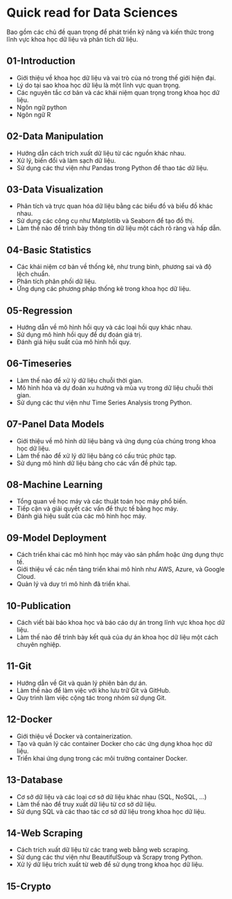 # Quick read for Data Sciences
Bao gồm các chủ đề quan trọng để phát triển kỹ năng và kiến thức trong lĩnh vực khoa học dữ liệu và phân tích dữ liệu.

## 01-Introduction
- Giới thiệu về khoa học dữ liệu và vai trò của nó trong thế giới hiện đại.
- Lý do tại sao khoa học dữ liệu là một lĩnh vực quan trọng.
- Các nguyên tắc cơ bản và các khái niệm quan trọng trong khoa học dữ liệu.
- Ngôn ngữ python
- Ngôn ngữ R
  
## 02-Data Manipulation
- Hướng dẫn cách trích xuất dữ liệu từ các nguồn khác nhau.
- Xử lý, biến đổi và làm sạch dữ liệu.
- Sử dụng các thư viện như Pandas trong Python để thao tác dữ liệu.

## 03-Data Visualization
- Phân tích và trực quan hóa dữ liệu bằng các biểu đồ và biểu đồ khác nhau.
- Sử dụng các công cụ như Matplotlib và Seaborn để tạo đồ thị.
- Làm thế nào để trình bày thông tin dữ liệu một cách rõ ràng và hấp dẫn.

## 04-Basic Statistics
- Các khái niệm cơ bản về thống kê, như trung bình, phương sai và độ lệch chuẩn.
- Phân tích phân phối dữ liệu.
- Ứng dụng các phương pháp thống kê trong khoa học dữ liệu.

## 05-Regression
- Hướng dẫn về mô hình hồi quy và các loại hồi quy khác nhau.
- Sử dụng mô hình hồi quy để dự đoán giá trị.
- Đánh giá hiệu suất của mô hình hồi quy.

## 06-Timeseries
- Làm thế nào để xử lý dữ liệu chuỗi thời gian.
- Mô hình hóa và dự đoán xu hướng và mùa vụ trong dữ liệu chuỗi thời gian.
- Sử dụng các thư viện như Time Series Analysis trong Python.

## 07-Panel Data Models
- Giới thiệu về mô hình dữ liệu bảng và ứng dụng của chúng trong khoa học dữ liệu.
- Làm thế nào để xử lý dữ liệu bảng có cấu trúc phức tạp.
- Sử dụng mô hình dữ liệu bảng cho các vấn đề phức tạp.

## 08-Machine Learning
- Tổng quan về học máy và các thuật toán học máy phổ biến.
- Tiếp cận và giải quyết các vấn đề thực tế bằng học máy.
- Đánh giá hiệu suất của các mô hình học máy.

## 09-Model Deployment
- Cách triển khai các mô hình học máy vào sản phẩm hoặc ứng dụng thực tế.
- Giới thiệu về các nền tảng triển khai mô hình như AWS, Azure, và Google Cloud.
- Quản lý và duy trì mô hình đã triển khai.

## 10-Publication
- Cách viết bài báo khoa học và báo cáo dự án trong lĩnh vực khoa học dữ liệu.
- Làm thế nào để trình bày kết quả của dự án khoa học dữ liệu một cách chuyên nghiệp.

## 11-Git
- Hướng dẫn về Git và quản lý phiên bản dự án.
- Làm thế nào để làm việc với kho lưu trữ Git và GitHub.
- Quy trình làm việc cộng tác trong nhóm sử dụng Git.

## 12-Docker
- Giới thiệu về Docker và containerization.
- Tạo và quản lý các container Docker cho các ứng dụng khoa học dữ liệu.
- Triển khai ứng dụng trong các môi trường container Docker.

## 13-Database
- Cơ sở dữ liệu và các loại cơ sở dữ liệu khác nhau (SQL, NoSQL, ...)
- Làm thế nào để truy xuất dữ liệu từ cơ sở dữ liệu.
- Sử dụng SQL và các thao tác cơ sở dữ liệu trong khoa học dữ liệu.

## 14-Web Scraping
- Cách trích xuất dữ liệu từ các trang web bằng web scraping.
- Sử dụng các thư viện như BeautifulSoup và Scrapy trong Python.
- Xử lý dữ liệu trích xuất từ web để sử dụng trong khoa học dữ liệu.

## 15-Crypto
